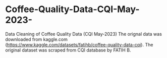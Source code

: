 # Coffee-Quality-Data-CQI-May-2023-
Data Cleaning of Coffee Quality Data (CQI May-2023)
The orignal data was downloaded from kaggle.com (https://www.kaggle.com/datasets/fatihb/coffee-quality-data-cqi). 
The original dataset was scraped from CQI database by FATIH B.
